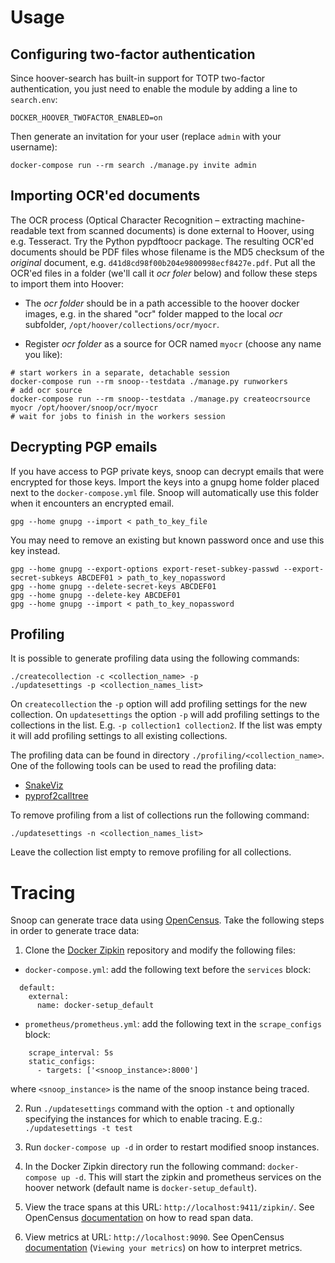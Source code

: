 # Usage

## Configuring two-factor authentication
Since hoover-search has built-in support for TOTP two-factor authentication,
you just need to enable the module by adding a line to `search.env`:

```env
DOCKER_HOOVER_TWOFACTOR_ENABLED=on
```

Then generate an invitation for your user (replace `admin` with your username):

```shell
docker-compose run --rm search ./manage.py invite admin
```

## Importing OCR'ed documents
The OCR process (Optical Character Recognition – extracting machine-readable
text from scanned documents) is done external to Hoover, using e.g. Tesseract.
Try the Python pypdftoocr package. The resulting OCR'ed documents should be PDF
files whose filename is the MD5 checksum of the _original_ document, e.g.
`d41d8cd98f00b204e9800998ecf8427e.pdf`. Put all the OCR'ed files in a folder
(we'll call it _ocr foler_ below) and follow these steps to import them into
Hoover:

* The _ocr folder_ should be in a path accessible to the hoover docker images,
  e.g. in the shared "ocr" folder mapped to the local _ocr_ subfolder,
  `/opt/hoover/collections/ocr/myocr`.

* Register _ocr folder_ as a source for OCR named `myocr` (choose any name you
  like):

```shell
# start workers in a separate, detachable session
docker-compose run --rm snoop--testdata ./manage.py runworkers
# add ocr source
docker-compose run --rm snoop--testdata ./manage.py createocrsource myocr /opt/hoover/snoop/ocr/myocr
# wait for jobs to finish in the workers session
```

## Decrypting PGP emails
If you have access to PGP private keys, snoop can decrypt emails that were
encrypted for those keys. Import the keys into a gnupg home folder placed next
to the `docker-compose.yml` file. Snoop will automatically use this folder when
it encounters an encrypted email.

```shell
gpg --home gnupg --import < path_to_key_file
```

You may need to remove an existing but known password once and use this key instead.

```shell
gpg --home gnupg --export-options export-reset-subkey-passwd --export-secret-subkeys ABCDEF01 > path_to_key_nopassword
gpg --home gnupg --delete-secret-keys ABCDEF01
gpg --home gnupg --delete-key ABCDEF01
gpg --home gnupg --import < path_to_key_nopassword
```

## Profiling
It is possible to generate profiling data using the following commands:
```shell
./createcollection -c <collection_name> -p
./updatesettings -p <collection_names_list>
```

On `createcollection` the `-p` option will add profiling settings for the new
collection. On `updatesettings` the option `-p` will add profiling settings
to the collections in the list. E.g. `-p collection1 collection2`. If the list
was empty it will add profiling settings to all existing collections.

The profiling data can be found in directory `./profiling/<collection_name>`.
One of the following tools can be used to read the profiling data:
- [SnakeViz](https://jiffyclub.github.io/snakeviz/)
- [pyprof2calltree](https://pypi.org/project/pyprof2calltree/)

To remove profiling from a list of collections run the following command:
```shell
./updatesettings -n <collection_names_list>
```

Leave the collection list empty to remove profiling for all collections.


# Tracing
Snoop can generate trace data using [OpenCensus](https://opencensus.io). Take
the following steps in order to generate trace data:
1. Clone the [Docker Zipkin](https://github.com/openzipkin/docker-zipkin)
repository and modify the following files:
- `docker-compose.yml`: add the following text before the `services` block:
```networks:
  default:
    external:
      name: docker-setup_default
```
- `prometheus/prometheus.yml`: add the following text in the `scrape_configs`
block:
```- job_name: '<snoop_instance>'
    scrape_interval: 5s
    static_configs:
      - targets: ['<snoop_instance>:8000']
```
where `<snoop_instance>` is the name of the snoop instance being traced.

2. Run `./updatesettings` command with the option `-t` and optionally specifying
the instances for which to enable tracing. E.g.: `./updatesettings -t test`

3. Run `docker-compose up -d` in order to restart modified snoop instances.

4. In the Docker Zipkin directory run the following command:
`docker-compose up -d`. This will start the zipkin and prometheus services on
the hoover network (default name is `docker-setup_default`).

5. View the trace spans at this URL: `http://localhost:9411/zipkin/`. See
OpenCensus [documentation](https://opencensus.io/tracing/span/) on how to read
span data.

6. View metrics at URL: `http://localhost:9090`. See OpenCensus
[documentation](https://opencensus.io/quickstart/python/metrics/) (`Viewing
your metrics`) on how to interpret metrics.
